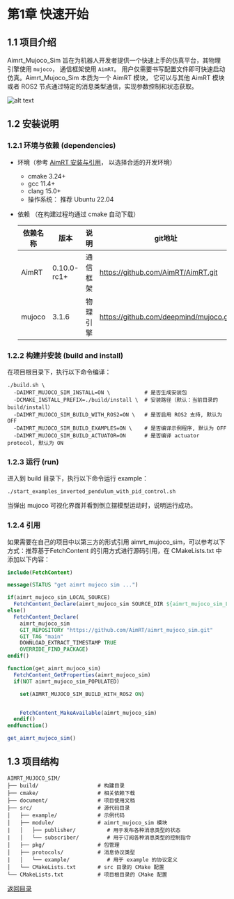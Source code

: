 # 第1章 快速开始

## 1.1 项目介绍
Aimrt_Mujoco_Sim 旨在为机器人开发者提供一个快速上手的仿真平台，其物理引擎使用 `mujoco`， 通信框架使用 `AimRT`。 用户仅需要书写配置文件即可快速启动仿真。Aimrt_Mujoco_Sim 本质为一个 AimRT 模块， 它可以与其他 AimRT 模块 或者 ROS2 节点通过特定的消息类型通信，实现参数控制和状态获取。

![alt text](pic/channel.png)

## 1.2 安装说明

### 1.2.1 环境与依赖 (dependencies)
- 环境（参考 [AimRT 安装与引用](https://docs.aimrt.org/v0.10.0-rc1/tutorials/quick_start/installation_cpp.html)， 以选择合适的开发环境）

    - cmake 3.24+
    - gcc 11.4+
    - clang 15.0+
    - 操作系统： 推荐 Ubuntu 22.04

- 依赖 （在构建过程均通过 cmake 自动下载）

    | 依赖名称 | 版本        | 说明     | git地址                                |
    | -------- | ----------- | -------- | -------------------------------------- |
    | AimRT    | 0.10.0-rc1+ | 通信框架 | https://github.com/AimRT/AimRT.git     |
    | mujoco   | 3.1.6       | 物理引擎 | https://github.com/deepmind/mujoco.git |


### 1.2.2 构建并安装 (build and install)

在项目根目录下，执行以下命令编译：

```shell
./build.sh \
  -DAIMRT_MUJOCO_SIM_INSTALL=ON \           # 是否生成安装包
  -DCMAKE_INSTALL_PREFIX=./build/install \  # 安装路径（默认：当前目录的 build/install）
  -DAIMRT_MUJOCO_SIM_BUILD_WITH_ROS2=ON \   # 是否启用 ROS2 支持, 默认为 OFF
  -DAIMRT_MUJOCO_SIM_BUILD_EXAMPLES=ON \    # 是否编译示例程序, 默认为 OFF
  -DAIMRT_MUJOCO_SIM_BUILD_ACTUATOR=ON      # 是否编译 actuator protocol, 默认为 ON
```

### 1.2.3 运行 (run)
进入到 build 目录下，执行以下命令运行 example：

```shell
./start_examples_inverted_pendulum_with_pid_control.sh
```
当弹出 mujoco 可视化界面并看到倒立摆模型运动时，说明运行成功。

### 1.2.4 引用
如果需要在自己的项目中以第三方的形式引用 aimrt_mujoco_sim，可以参考以下方式：推荐基于FetchContent 的引用方式进行源码引用，在 CMakeLists.txt 中添加以下内容：

```cmake
include(FetchContent)

message(STATUS "get aimrt mujoco sim ...")

if(aimrt_mujoco_sim_LOCAL_SOURCE)
  FetchContent_Declare(aimrt_mujoco_sim SOURCE_DIR ${aimrt_mujoco_sim_LOCAL_SOURCE} OVERRIDE_FIND_PACKAGE)
else()
  FetchContent_Declare(
    aimrt_mujoco_sim 
    GIT_REPOSITORY "https://github.com/AimRT/aimrt_mujoco_sim.git" 
    GIT_TAG "main"
    DOWNLOAD_EXTRACT_TIMESTAMP TRUE
    OVERRIDE_FIND_PACKAGE)
endif()

function(get_aimrt_mujoco_sim)
  FetchContent_GetProperties(aimrt_mujoco_sim)
  if(NOT aimrt_mujoco_sim_POPULATED)

    set(AIMRT_MUJOCO_SIM_BUILD_WITH_ROS2 ON)


    FetchContent_MakeAvailable(aimrt_mujoco_sim)
  endif()
endfunction()

get_aimrt_mujoco_sim()
```


## 1.3 项目结构
``` shell
AIMRT_MUJOCO_SIM/
├── build/                   # 构建目录
├── cmake/                   # 相关依赖下载
├── document/                # 项目使用文档
├── src/                     # 源代码目录
│   ├── example/             # 示例代码
│   ├── module/              # aimrt_mujoco_sim 模块
|   │   ├── publisher/          # 用于发布各种消息类型的状态
|   │   └── subscriber/         # 用于订阅各种消息类型的控制指令
│   ├── pkg/                 # 包管理
│   ├── protocols/           # 消息协议类型
|   │   └── example/            # 用于 example 的协议定义
│   └── CMakeLists.txt       # src 目录的 CMake 配置
└── CMakeLists.txt           # 项目根目录的 CMake 配置
```

[返回目录](../index.md)

